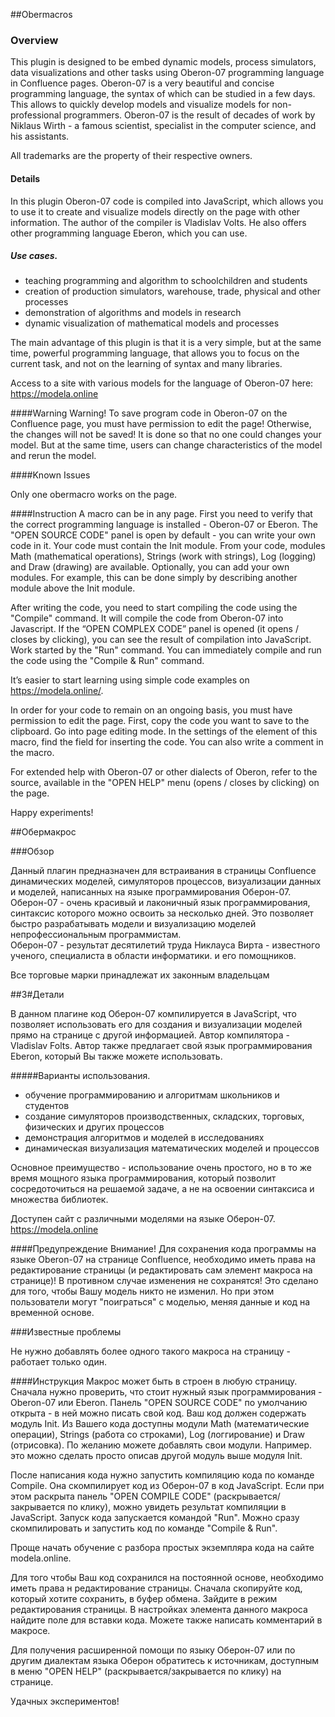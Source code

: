 ##Obermacros

### Overview

This plugin is designed to be embed dynamic models, process simulators, data visualizations and other tasks using
Oberon-07 programming language in Confluence pages.
Oberon-07 is a very beautiful and concise programming language, the syntax of which can be studied in a few days.
This allows to quickly develop models and visualize models for non-professional programmers.
Oberon-07 is the result of decades of work by Niklaus Wirth - a famous scientist, specialist in the computer science,
and his assistants.

All trademarks are the property of their respective owners.

#### Details

In this plugin Oberon-07 code is compiled into JavaScript, which allows you to use it to create and visualize models
directly on the page with other information. The author of the compiler is Vladislav Volts. He also offers other
programming language Eberon, which you can use.

##### Use cases.
- teaching programming and algorithm to schoolchildren and students
- creation of production simulators, warehouse, trade, physical and other processes
- demonstration of algorithms and models in research
- dynamic visualization of mathematical models and processes

The main advantage of this plugin is that it is a very simple, but at the same time, powerful programming language,
that allows you to focus on the current task, and not on the learning of syntax and many libraries.

Access to a site with various models for the language of Oberon-07 here: <br>
https://modela.online

####Warning
Warning!
To save program code in Oberon-07 on the Confluence page, you must have permission to edit the page! Otherwise, the
changes will not be saved! It is done so that no one could changes your model. But at the same time, users can change
characteristics of the model and rerun the model.

####Known Issues

Only one obermacro works on the page.

####Instruction
A macro can be in any page.
First you need to verify that the correct programming language is installed - Oberon-07 or Eberon.
The "OPEN SOURCE CODE" panel is open by default - you can write your own code in it. Your code must contain the Init module.
From your code, modules Math (mathematical operations), Strings (work with strings), Log (logging) and
Draw (drawing) are available. Optionally, you can add your own modules. For example, this can be done simply by
describing another module above the Init module.

After writing the code, you need to start compiling the code using the "Compile" command. It will compile the code from
Oberon-07 into Javascript. If the “OPEN COMPLEX CODE” panel is opened (it opens / closes by clicking), you can see the
result of compilation into JavaScript. Work started by the "Run" command. You can immediately compile and run the code
using the "Compile & Run" command.

It’s easier to start learning using simple code examples on https://modela.online/.

In order for your code to remain on an ongoing basis, you must have permission to edit the page.
First, copy the code you want to save to the clipboard. Go into page editing mode.
In the settings of the element of this macro, find the field for inserting the code. You can also write a comment
in the macro.

For extended help with Oberon-07 or other dialects of Oberon, refer to the source,
available in the "OPEN HELP" menu (opens / closes by clicking) on ​​the page.

Happy experiments!


##Обермакрос

###Обзор 

Данный плагин предназначен для встраивания в страницы Confluence динамических моделей, симуляторов процессов, визуализации 
данных и моделей, написанных на языке программирования Оберон-07. 
Оберон-07 - очень красивый и лаконичный язык программирования, синтаксис которого можно освоить за несколько дней.
Это позволяет быстро разрабатывать модели и визуализацию моделей непрофессиональным программистам.    
Оберон-07 - результат десятилетий труда Никлауса Вирта - известного ученого, специалиста в области информатики. и его 
помощников.  
 
Все торговые марки принадлежат их законным владельцам

##3#Детали

В данном плагине код Оберон-07 компилируется в JavaScript, что позволяет использовать его для создания и визуализации моделей прямо на странице с другой информацией. 
Автор компилятора - Vladislav Folts. Автор также предлагает свой язык программирования Eberon, который Вы также можете использовать.      

#####Варианты использования. 
  - обучение программированию и алгоритмам школьников и студентов
  - создание симуляторов производственных, складских, торговых, физических и других процессов  
  - демонстрация алгоритмов и моделей в исследованиях  
  - динамическая визуализация математических моделей и процессов 
  
Основное преимущество - использование очень простого, но в то же время мощного языка программирования, который 
позволит сосредоточиться на решаемой задаче, а не на освоении синтаксиса и множества библиотек.  

Доступен сайт с различными моделями на языке Оберон-07.<br>
https://modela.online

####Предупреждение
Внимание! 
Для сохранения кода программы на языке Oberon-07 на странице Confluence, необходимо иметь права на редактирование страницы 
(и редактировать сам элемент макроса на странице)! В противном случае изменения не сохранятся! Это сделано для того, чтобы Вашу модель никто не изменил. Но при этом пользователи могут "поиграться" с моделью, меняя данные и код на временной основе.     

###Известные проблемы

Не нужно добавлять более одного такого макроса на страницу - работает только один. 

####Инструкция
Макрос может быть в строен в любую страницу. 
Сначала нужно проверить, что стоит нужный язык программирования - Oberon-07 или Eberon.
Панель "OPEN SOURCE CODE" по умолчанию открыта - в ней можно писать свой код. Ваш код должен содержать модуль Init.
Из Вашего кода доступны модули Math (математические операции), Strings (работа со строками), Log (логгирование) и 
Draw (отрисовка). По желанию можете добавлять свои модули. Например. это можно сделать просто описав другой модуль выше
модуля Init.  

После написания кода нужно запустить компиляцию кода по команде Compile. Она скомпилирует код из Оберон-07 в код
JavaScript. Если при этом раскрыта панель "OPEN COMPILE CODE" (раскрывается/закрывается по клику), можно увидеть результат компиляции в JavaScript. 
Запуск кода запускается командой "Run". Можно сразу скомпилировать и запустить код по команде "Compile & Run".  

Проще начать обучение с разбора простых экземпляра кода на сайте modela.online.   

Для того чтобы Ваш код сохранился на постоянной основе, необходимо иметь права н редактирование страницы. 
Сначала скопируйте код, который хотите сохранить, в буфер обмена. Зайдите в режим редактирования страницы. 
В настройках элемента данного макроса найдите поле для вставки кода. Можете также написать комментарий в макросе.     

Для получения расширенной помощи по языку Оберон-07 или по другим диалектам языка Оберон обратитесь к источникам,
доступным в меню "OPEN HELP" (раскрывается/закрывается по клику) на странице.   

Удачных экспериментов!




